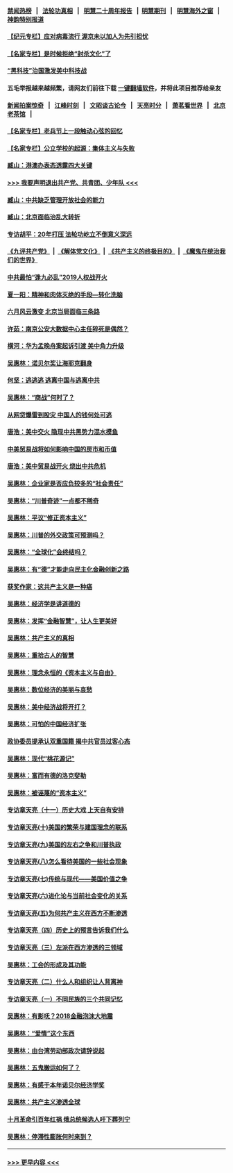 #### [禁闻热榜](热点新闻.md?=0)  &nbsp;&nbsp;|&nbsp;&nbsp; [法轮功真相](https://github.com/gfw-breaker/truth/blob/master/README.md?=0) &nbsp;&nbsp;|&nbsp;&nbsp; [明慧二十周年报告](https://github.com/gfw-breaker/mh-reports/blob/master/README.md?=0) &nbsp;&nbsp;|&nbsp;&nbsp;[明慧期刊](https://github.com/gfw-breaker/mh-qikan) &nbsp;&nbsp;|&nbsp;&nbsp; [明慧海外之窗](https://github.com/gfw-breaker/mh-news/blob/master/README.md?=0) &nbsp;&nbsp;|&nbsp;&nbsp; [神韵特别报道](https://github.com/gfw-breaker/mh-news/blob/master/shenyun.md?=0)
#### [【纪元专栏】应对病毒流行 渥京未以加人为先引担忧](../pages/nsc423/n11875714.md?t=02251502) 
#### [【名家专栏】是时候拒绝“封杀文化”了](../pages/nsc423/n11814093.md?t=02251502) 
#### [“黑科技”治国激发美中科技战](../pages/nsc423/n11638056.md?t=02251502) 
#### 五毛举报越来越频繁，请网友们前往下载 [一键翻墙软件](https://github.com/gfw-breaker/ssr-accounts)，并将此项目推荐给亲友
#### [新闻拍案惊奇](https://github.com/gfw-breaker/banned-news/blob/master/pages/link4.md) &nbsp;&nbsp;|&nbsp;&nbsp; [江峰时刻](https://github.com/gfw-breaker/banned-news/blob/master/pages/link4.md) &nbsp;&nbsp;|&nbsp;&nbsp; [文昭谈古论今](https://github.com/gfw-breaker/banned-news/blob/master/pages/link4.md) &nbsp;&nbsp;|&nbsp;&nbsp; [天亮时分](https://github.com/gfw-breaker/banned-news/blob/master/pages/link4.md) &nbsp;&nbsp;|&nbsp;&nbsp; [萧茗看世界](https://github.com/gfw-breaker/banned-news/blob/master/pages/link4.md) &nbsp;&nbsp;|&nbsp;&nbsp; [北京老茶馆](https://github.com/gfw-breaker/banned-news/blob/master/pages/link4.md) &nbsp;&nbsp;|&nbsp;&nbsp; 
#### [【名家专栏】老兵节上一段触动心弦的回忆](../pages/nsc423/n11646016.md?t=02251502) 
#### [【名家专栏】公立学校的起源：集体主义与失败](../pages/nsc423/n11601833.md?t=02251502) 
#### [臧山：港澳办表态透露四大关键](../pages/nsc423/n11421628.md?t=02251502) 
#### [>>> 我要声明退出共产党、共青团、少年队 <<<](https://github.com/begood0513/goodnews/blob/master/quit/letter.md) 
#### [臧山：中共缺乏管理开放社会的能力](../pages/nsc423/n11407457.md?t=02251502) 
#### [臧山：北京面临治乱大转折](../pages/nsc423/n11406895.md?t=02251502) 
#### [专访胡平：20年打压 法轮功屹立不倒意义深远](../pages/nsc423/n11398800.md?t=02251502) 
#### [《九评共产党》](https://github.com/begood0513/9ping.md/blob/master/README.md) &nbsp;|&nbsp; [《解体党文化》](../../../../jtdwh.md/blob/master/README.md)  &nbsp;|&nbsp; [《共产主义的终极目的》](../../../../gczydzjmd.md/blob/master/README.md) &nbsp;|&nbsp; [《魔鬼在统治我们的世界》](../../../../mgztzwmdsj.md/blob/master/README.md) 
#### [中共最怕“逢九必乱”2019人权战开火](../pages/nsc423/n11385248.md?t=02251502) 
#### [夏一阳：精神和肉体灭绝的手段—转化洗脑](../pages/nsc423/n11368250.md?t=02251502) 
#### [六月风云激变 北京当局面临三条路](../pages/nsc423/n11313668.md?t=02251502) 
#### [许茹：南京公安大数据中心主任猝死是偶然？](../pages/nsc423/n11064744.md?t=02251502) 
#### [横河：华为孟晚舟案起诉引渡 美中角力升级](../pages/nsc423/n11027230.md?t=02251502) 
#### [吴惠林：诺贝尔奖让海耶克翻身](../pages/nsc423/n10890049.md?t=02251502) 
#### [何坚：逃逃逃 逃离中国与逃离中共](../pages/nsc423/n10592891.md?t=02251502) 
#### [吴惠林：“商战”何时了？](../pages/nsc423/n10573558.md?t=02251502) 
#### [从网贷爆雷到股灾 中国人的钱何处可逃](../pages/nsc423/n10572800.md?t=02251502) 
#### [唐浩：美中交火 隐现中共黑势力混水摸鱼](../pages/nsc423/n10544040.md?t=02251502) 
#### [中美贸易战将如何影响中国的房市和币值](../pages/nsc423/n10543697.md?t=02251502) 
#### [唐浩：美中贸易战开火 烧出中共危机](../pages/nsc423/n10540126.md?t=02251502) 
#### [吴惠林：企业家是否应负较多的“社会责任”](../pages/nsc423/n10535022.md?t=02251502) 
#### [吴惠林：“川普奇迹”一点都不稀奇](../pages/nsc423/n10512808.md?t=02251502) 
#### [吴惠林：平议“修正资本主义”](../pages/nsc423/n10495724.md?t=02251502) 
#### [吴惠林：川普的外交政策可预测吗？](../pages/nsc423/n10462387.md?t=02251502) 
#### [吴惠林：“全球化”会终结吗？](../pages/nsc423/n10452838.md?t=02251502) 
#### [吴惠林：有“德”才能走向民主化金融创新之路](../pages/nsc423/n10432292.md?t=02251502) 
#### [获奖作家：这共产主义是一种癌](../pages/nsc423/n10431541.md?t=02251502) 
#### [吴惠林：经济学是讲道德的](../pages/nsc423/n10398014.md?t=02251502) 
#### [吴惠林：发挥“金融智慧”，让人生更美好](../pages/nsc423/n10375019.md?t=02251502) 
#### [吴惠林：共产主义的真相](../pages/nsc423/n10351394.md?t=02251502) 
#### [吴惠林：重拾古人的智慧](../pages/nsc423/n10337691.md?t=02251502) 
#### [吴惠林：理念永恒的《资本主义与自由》](../pages/nsc423/n10316274.md?t=02251502) 
#### [吴惠林：数位经济的美丽与哀愁](../pages/nsc423/n10292946.md?t=02251502) 
#### [吴惠林：美中经济战将开打？](../pages/nsc423/n10258825.md?t=02251502) 
#### [吴惠林：可怕的中国经济扩张](../pages/nsc423/n10219147.md?t=02251502) 
#### [政协委员提承认双重国籍 揭中共官员过客心态](../pages/nsc423/n10208809.md?t=02251502) 
#### [吴惠林：现代“桃花源记”](../pages/nsc423/n10185234.md?t=02251502) 
#### [吴惠林：富而有德的洛克斐勒](../pages/nsc423/n10142264.md?t=02251502) 
#### [吴惠林：被诬蔑的“资本主义”](../pages/nsc423/n10124816.md?t=02251502) 
#### [专访章天亮（十一）历史大戏 上天自有安排](../pages/nsc423/n10094905.md?t=02251502) 
#### [专访章天亮(十)美国的繁荣与建国理念的联系](../pages/nsc423/n10094899.md?t=02251502) 
#### [专访章天亮(九)美国的左右之争和川普执政](../pages/nsc423/n10094889.md?t=02251502) 
#### [专访章天亮(八)怎么看待美国的一些社会现象](../pages/nsc423/n10094857.md?t=02251502) 
#### [专访章天亮(七)传统与现代——美国价值之争](../pages/nsc423/n10093140.md?t=02251502) 
#### [专访章天亮(六)进化论与当前社会变化的关系](../pages/nsc423/n10092036.md?t=02251502) 
#### [专访章天亮(五)为何共产主义在西方不断渗透](../pages/nsc423/n10083620.md?t=02251502) 
#### [专访章天亮（四）历史上的预言告诉我们什么](../pages/nsc423/n10083606.md?t=02251502) 
#### [专访章天亮（三）左派在西方渗透的三领域](../pages/nsc423/n10081115.md?t=02251502) 
#### [吴惠林：工会的形成及其功能](../pages/nsc423/n10080633.md?t=02251502) 
#### [专访章天亮（二）什么人和组织让人背离神](../pages/nsc423/n10076637.md?t=02251502) 
#### [专访章天亮（一）不同民族的三个共同记忆](../pages/nsc423/n10074188.md?t=02251502) 
#### [吴惠林：有影呒？2018金融泡沫大地震](../pages/nsc423/n10040534.md?t=02251502) 
#### [吴惠林：“爱情”这个东西](../pages/nsc423/n10019423.md?t=02251502) 
#### [吴惠林：由台湾劳动部政次请辞说起](../pages/nsc423/n9979679.md?t=02251502) 
#### [吴惠林：五鬼搬运如何了？](../pages/nsc423/n9925338.md?t=02251502) 
#### [吴惠林：有感于本年诺贝尔经济学奖](../pages/nsc423/n9871883.md?t=02251502) 
#### [吴惠林：共产主义渗透全球](../pages/nsc423/n9812748.md?t=02251502) 
#### [十月革命引百年红祸 俄总统候选人吁下葬列宁](../pages/nsc423/n9810182.md?t=02251502) 
#### [吴惠林：停滞性膨胀何时来到？](../pages/nsc423/n9764136.md?t=02251502) 

----
#### [ >>> 更早内容 <<< ](../indexes/nsc423-earlier.md)

